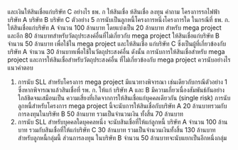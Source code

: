 และเงินให้สินเชื่อแก่บริษัท C อย่างไร
ธพ. ก
ให้สินเชื่อ
ห้สินเชื่อ
ลงทุน
คำถาม
โครงการรถไฟฟ้า
บริษัท A
บริษัท B
บริษัท C
ตัวอย่าง 5 การนับเป็นลูกหนี้โครงการหนึ่งโครงการใด
ในกรณีที่ ธพ. ก. ให้สินเชื่อแก่บริษัท A จำนวน 100 ล้านบาท โดยแบ่งเป็น 20 ล้านบาท
สำหรับ mega project และอีก 80 ล้านบาทสำหรับวัตถุประสงค์อื่นที่ไม่เกี่ยวกับ mega
project ให้สินเชื่อแก่บริษัท B จำนวน 50 ล้านบาท เพื่อใช้ใน mega project และให้สินเชื่อ
แก่บริษัท C ซึ่งเป็นผู้ที่เกี่ยวข้องกับ บริษัท A จำนวน 30 ล้านบาทเพื่อใช้ในวัตถุประสงค์อื่น
ดังนั้น การนับการให้สินเชื่อสำหรับ mega project และการให้สินเชื่อสำหรับวัตถุประสงค์อื่น
ที่ไม่เกี่ยวข้องกับ mega project ควรนับอย่างไร
แนวคําตอบ
1. การนับ SLL สำหรับโครงการ mega project มีแนวทางพิจารณา
เช่นเดียวกับกรณีตัวอย่าง 1 ซึ่งหากพิจารณาแล้วสินเชื่อที่ รพ. ก. ให้แก่
บริษัท A และ B มีความเกี่ยวเนื่องสัมพันธ์กันอย่างใกล้ชิดจนเสมือนเป็น
ความเสี่ยงที่เกิดจากการให้สินเชื่อแก่บุคคลเดียวกัน (single risk) การนับ
ลูกหนี้สำหรับโครงการ mega project นี้จะนับการให้สินเชื่อกับบริษัท A
20 ล้านบาทรวมกับการลงทุนในบริษัท B 50 ล้านบาท รวมเป็นจำนวนเงิน
ทั้งสิ้น 70 ล้านบาท
2. การนับ SLL สำหรับบุคคลใดบุคคลหนึ่ง จะนับสินเชื่อที่ให้แก่ลูกหนี้
บริษัท A จํานวน 100 ล้านบาท รวมกับสินเชื่อที่ให้แก่บริษัท C 30 ล้านบาท
รวมเป็นจำนวนเงินทั้งสิ้น 130 ล้านบาท สำหรับลูกหนี้กลุ่มนี้ ส่วนการลงทุน
ในบริษัท B จำนวน 50 ล้านบาทจะนับแยกเป็นอีกหนึ่งกลุ่ม
